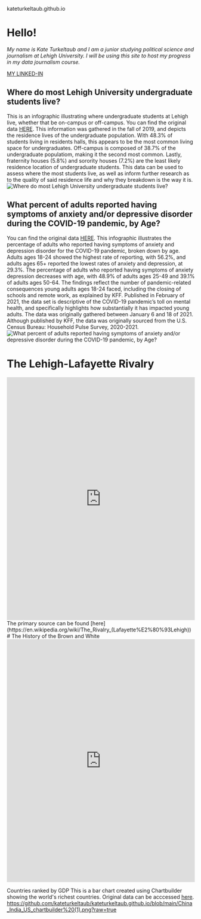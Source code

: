 kateturkeltaub.github.io
# Hello!
*My name is Kate Turkeltaub and I am a junior studying political science and journalism at Lehigh University. I will be using this site to host my progress in my data journalism course.* 

[MY LINKED-IN](https://www.linkedin.com/in/kate-turkeltaub-0b199213a/)

## Where do most Lehigh University undergraduate students live?
This is an infographic illustrating where undergraduate students at Lehigh live, whether that be on-campus or off-campus. You can find the original data [HERE](https://oirsa.lehigh.edu/sites/oirsa.lehigh.edu/files/LUprofile_2019.pdf). This information was gathered in the fall of 2019, and depicts the residence lives of the undergraduate population. With 48.3% of students living in residents halls, this appears to be the most common living space for undergraduates. Off-campus is composed of 38.7% of the undergraduate populatiom, making it the second most common. Lastly, fraternity houses (5.8%) and sorority houses (7.2%) are the least likely residence location of undergraduate students. This data can be used to assess where the most students live, as well as inform further research as to the quality of said residence life and why they breakdown is the way it is. 
![Where do most Lehigh University undergraduate students live?](https://github.com/kateturkeltaub/kateturkeltaub.github.io/blob/main/students%20live.png?raw=true)

## What percent of adults reported having symptoms of anxiety and/or depressive disorder during the COVID-19 pandemic, by Age?
You can find the original data [HERE](https://www.kff.org/coronavirus-covid-19/issue-brief/the-implications-of-covid-19-for-mental-health-and-substance-use/). 
This infographic illustrates the percentage of adults who reported having symptoms of anxiety and depression disorder for the COVID-19 pandemic, broken down by age. Adults ages 18-24 showed the highest rate of reporting, with 56.2%, and adults ages 65+ reported the lowest rates of anxiety and depression, at 29.3%. The percentage of adults who reported having symptoms of anxiety depression decreases with age, with 48.9% of adults ages 25-49 and 39.1% of adults ages 50-64. The findings reflect the number of pandemic-related consequences young adults ages 18-24 faced, including the closing of schools and remote work, as explained by KFF. Published in February of 2021, the data set is descriptive of the COVID-19 pandemic’s toll on mental health, and specifically highlights how substantially it has impacted young adults. The data was originally gathered between January 6 and 18 of 2021. Although published by KFF, the data was originally sourced from the U.S. Census Bureau: Household Pulse Survey, 2020-2021.
![What percent of adults reported having symptoms of anxiety and/or depressive disorder during the COVID-19 pandemic, by Age?](https://github.com/kateturkeltaub/kateturkeltaub.github.io/blob/main/Share%20of%20Adults%20Reporting%20Symptoms%20of%20Anxiety%20andor%20Depressive%20Disorder%20During%20the%20COVID-19%20Pandemic,%20by%20Age%20(1).png?raw=true)

# The Lehigh-Lafayette Rivalry
<iframe src='https://cdn.knightlab.com/libs/timeline3/latest/embed/index.html?source=1gyuPpuC7cukOs0tZqWsn9Jh_dFSb5EVP9PoA7cpD8kY&font=Default&lang=en&initial_zoom=2&height=650' width='100%' height='650' webkitallowfullscreen mozallowfullscreen allowfullscreen frameborder='0'></iframe>
The primary source can be found [here](https://en.wikipedia.org/wiki/The_Rivalry_(Lafayette%E2%80%93Lehigh))
# The History of the Brown and White
<iframe src='https://cdn.knightlab.com/libs/timeline3/latest/embed/index.html?source=1pwVHYkZdEjEcCrjHXDq8134FF9l3ZSXnRMopQp31J6M&font=Default&lang=en&initial_zoom=2&height=650' width='100%' height='650' webkitallowfullscreen mozallowfullscreen allowfullscreen frameborder='0'></iframe>

Countries ranked by GDP
This is a bar chart created using Chartbuilder showing the world's richest countries. Original data can be acccessed [here](https://docs.google.com/spreadsheets/d/1qbJrJCHazCpmDNhr1ny8PNyubjWthH5FWXPQ_0leT98/edit#gid=0). 
https://github.com/kateturkeltaub/kateturkeltaub.github.io/blob/main/China_India_US_chartbuilder%20(1).png?raw=true
